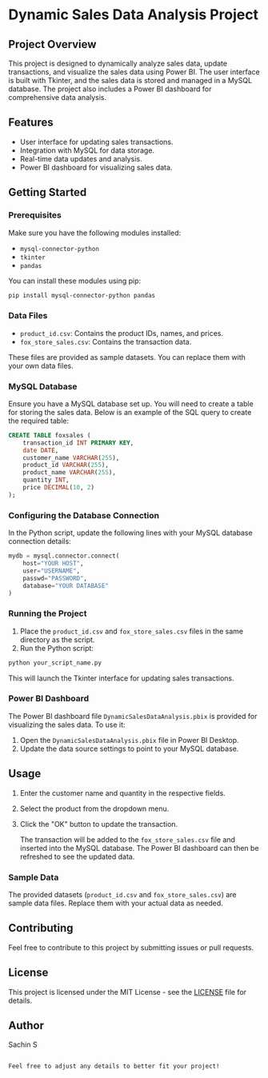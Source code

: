 # Dynamic Sales Data Analysis Project

## Project Overview
This project is designed to dynamically analyze sales data, update transactions, and visualize the sales data using Power BI. The user interface is built with Tkinter, and the sales data is stored and managed in a MySQL database. The project also includes a Power BI dashboard for comprehensive data analysis.

## Features
- User interface for updating sales transactions.
- Integration with MySQL for data storage.
- Real-time data updates and analysis.
- Power BI dashboard for visualizing sales data.

## Getting Started

### Prerequisites
Make sure you have the following modules installed:
- `mysql-connector-python`
- `tkinter`
- `pandas`

You can install these modules using pip:

```bash
pip install mysql-connector-python pandas
```

### Data Files
- `product_id.csv`: Contains the product IDs, names, and prices.
- `fox_store_sales.csv`: Contains the transaction data.

These files are provided as sample datasets. You can replace them with your own data files.

### MySQL Database
Ensure you have a MySQL database set up. You will need to create a table for storing the sales data. Below is an example of the SQL query to create the required table:

```sql
CREATE TABLE foxsales (
    transaction_id INT PRIMARY KEY,
    date DATE,
    customer_name VARCHAR(255),
    product_id VARCHAR(255),
    product_name VARCHAR(255),
    quantity INT,
    price DECIMAL(10, 2)
);
```

### Configuring the Database Connection
In the Python script, update the following lines with your MySQL database connection details:

```python
mydb = mysql.connector.connect(
    host="YOUR HOST",
    user="USERNAME",
    passwd="PASSWORD",
    database="YOUR DATABASE"
)
```

### Running the Project
1. Place the `product_id.csv` and `fox_store_sales.csv` files in the same directory as the script.
2. Run the Python script:

```bash
python your_script_name.py
```

   This will launch the Tkinter interface for updating sales transactions.

### Power BI Dashboard
The Power BI dashboard file `DynamicSalesDataAnalysis.pbix` is provided for visualizing the sales data. To use it:

1. Open the `DynamicSalesDataAnalysis.pbix` file in Power BI Desktop.
2. Update the data source settings to point to your MySQL database.

## Usage
1. Enter the customer name and quantity in the respective fields.
2. Select the product from the dropdown menu.
3. Click the "OK" button to update the transaction.

   The transaction will be added to the `fox_store_sales.csv` file and inserted into the MySQL database. The Power BI dashboard can then be refreshed to see the updated data.

### Sample Data
The provided datasets (`product_id.csv` and `fox_store_sales.csv`) are sample data files. Replace them with your actual data as needed.

## Contributing
Feel free to contribute to this project by submitting issues or pull requests.

## License
This project is licensed under the MIT License - see the [LICENSE](LICENSE) file for details.

## Author
Sachin S
```

Feel free to adjust any details to better fit your project!
